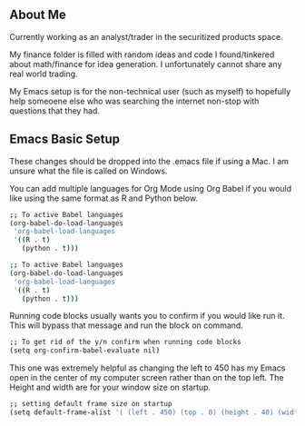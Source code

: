 ## About Me
Currently working as an analyst/trader in the securitized products space.

My finance folder is filled with random ideas and code I found/tinkered about math/finance for idea generation. I unfortunately cannot share any real world trading.

My Emacs setup is for the non-technical user (such as myself) to hopefully help someoene else who was searching the internet non-stop with questions that they had.

## Emacs Basic Setup
These changes should be dropped into the .emacs file if using a Mac. I am unsure what the file is called on Windows.

You can add multiple languages for Org Mode using Org Babel if you would like using the same format as R and Python below.
```sh
;; To active Babel languages
(org-babel-do-load-languages
 'org-babel-load-languages
 '((R . t)
   (python . t)))
```
```sh
;; To active Babel languages
(org-babel-do-load-languages
 'org-babel-load-languages
 '((R . t)
   (python . t)))
```
Running code blocks usually wants you to confirm if you would like run it. This will bypass that message and run the block on command.
```sh
;; To get rid of the y/n confirm when running code blocks
(setq org-confirm-babel-evaluate nil)
```
This one was extremely helpful as changing the left to 450 has my Emacs open in the center of my computer screen rather than on the top left. The Height and width are for your window size on startup.
```sh
;; setting default frame size on startup
(setq default-frame-alist '( (left . 450) (top . 0) (height . 40) (width . 100) ))
```
